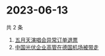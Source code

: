 # 2023-06-13

共 2 条

<!-- BEGIN -->
<!-- 最后更新时间 Tue Jun 13 2023 01:02:13 GMT+0800 (China Standard Time) -->

1. [五月天演唱会异常订单退票](https://www.zhihu.com/search?q=五月天演唱会异常订单退票)
1. [中国光伏企业高管在德国机场被带走](https://www.zhihu.com/search?q=中国光伏企业高管在德国机场被带走)

<!-- END -->
